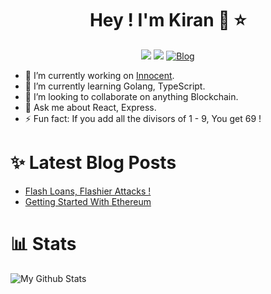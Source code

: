 <div align="center">

# Hey ! I'm Kiran :wave: :star:

[<img src="https://img.shields.io/badge/twitter-%231DA1F2.svg?&style=for-the-badge&logo=twitter&logoColor=white" />](https://twitter.com/Y0ungb100d21)
[<img src="https://img.shields.io/badge/linkedin-%230077B5.svg?&style=for-the-badge&logo=linkedin&logoColor=white" />](https://www.linkedin.com/in/kiranravihegde/)
[![Blog][BlogBadge]][BlogURL]
</div>

- 🔭 I’m currently working on [Innocent](https://github.com/HankiGreed/Innocent).
- 🌱 I’m currently learning Golang, TypeScript.
- 👯 I’m looking to collaborate on anything Blockchain.
- 💬 Ask me about React, Express.
- ⚡ Fun fact: If you add all the divisors of 1 - 9, You get 69 ! 

# :sparkles: Latest Blog Posts
<!-- BLOG-POST-LIST:START -->
- [Flash Loans, Flashier Attacks !](http://blogchain.wtf/post/flash-loans-flashier-attacks/)
- [Getting Started With Ethereum](http://blogchain.wtf/post/getting-started-with-ethereum/)
<!-- BLOG-POST-LIST:END -->

# :bar_chart: Stats 

![My Github Stats](https://github-readme-stats.vercel.app/api?username=HankiGreed&show_icons=true&title_color=fff&icon_color=79ff97&text_color=9f9f9f&bg_color=151515)


[BlogBadge]: https://img.shields.io/static/v1?label=MY&message=BLOG&style=for-the-badge&logo=ethereum&color=blue
[BlogURL]: https://blogchain.wtf
